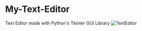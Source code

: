# My-Text-Editor
Text Editor made with Python's Tkinter GUI Library
![TextEditor](https://github.com/user-attachments/assets/225b0761-947a-48eb-8100-76ad279577ee)
